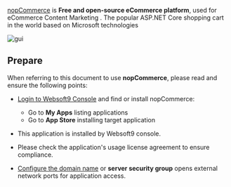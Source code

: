 [nopCommerce](https://www.nopcommerce.com/) is **Free and open-source eCommerce platform**, used for eCommerce Content Marketing . The popular ASP.NET Core shopping cart in the world based on Microsoft technologies


![gui](https://libs.websoft9.com/Websoft9/DocsPicture/en/nopcommerce/nopcommerce-devices.png)


## Prepare

When referring to this document to use **nopCommerce**, please read and ensure the following points:

- [Login to Websoft9 Console](./login-console) and find or install nopCommerce:
  - Go to **My Apps** listing applications 
  - Go to **App Store** installing target application

- This application is installed by Websoft9 console.


- Please check the application's usage license agreement to ensure compliance.


- [Configure the domain name](./domain-set) or **server security group** opens external network ports for application access.